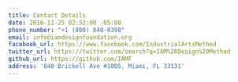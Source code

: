 ```yaml
---
title: Contact Details
date: 2016-11-25 02:52:00 -05:00
phone_number: "+1 (800) 848-0398"
email: info@iamdesignfoundation.org
facebook_url: https://www.facebook.com/IndustrialArtsMethod
twitter_url: https://twitter.com/search?q=IAM%20Design%20Method
github_url: https://github.com/IAMF
address: '848 Brickell Ave #1005, Miami, FL 33131'
---
```


